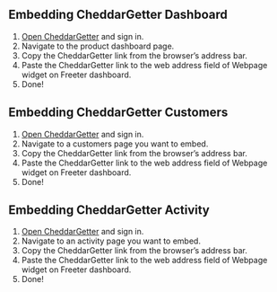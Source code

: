 ## Embedding CheddarGetter Dashboard

1. <a href="{{ curItem.homeUrl|e }}" rel="nofollow" target="_blank">Open CheddarGetter</a> and sign in.
2. Navigate to the product dashboard page.
3. Copy the CheddarGetter link from the browser’s address bar.
4. Paste the CheddarGetter link to the web address field of Webpage widget on Freeter dashboard.
5. Done!

## Embedding CheddarGetter Customers

1. <a href="{{ curItem.homeUrl|e }}" rel="nofollow" target="_blank">Open CheddarGetter</a> and sign in.
2. Navigate to a customers page you want to embed.
3. Copy the CheddarGetter link from the browser’s address bar.
4. Paste the CheddarGetter link to the web address field of Webpage widget on Freeter dashboard.
5. Done!

## Embedding CheddarGetter Activity

1. <a href="{{ curItem.homeUrl|e }}" rel="nofollow" target="_blank">Open CheddarGetter</a> and sign in.
2. Navigate to an activity page you want to embed.
3. Copy the CheddarGetter link from the browser’s address bar.
4. Paste the CheddarGetter link to the web address field of Webpage widget on Freeter dashboard.
5. Done!

